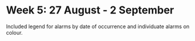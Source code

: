 Week 5: 27 August - 2 September
==========================

Included legend for alarms by date of occurrence and individuate alarms on colour.
